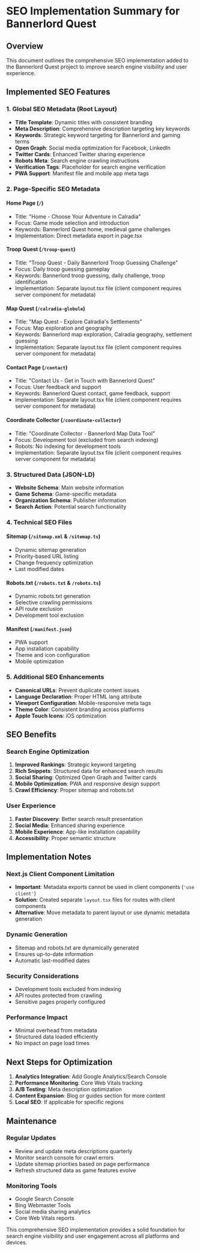 # SEO Implementation Summary for Bannerlord Quest

## Overview
This document outlines the comprehensive SEO implementation added to the Bannerlord Quest project to improve search engine visibility and user experience.

## Implemented SEO Features

### 1. Global SEO Metadata (Root Layout)
- **Title Template**: Dynamic titles with consistent branding
- **Meta Description**: Comprehensive description targeting key keywords
- **Keywords**: Strategic keyword targeting for Bannerlord and gaming terms
- **Open Graph**: Social media optimization for Facebook, LinkedIn
- **Twitter Cards**: Enhanced Twitter sharing experience
- **Robots Meta**: Search engine crawling instructions
- **Verification Tags**: Placeholder for search engine verification
- **PWA Support**: Manifest file and mobile app meta tags

### 2. Page-Specific SEO Metadata

#### Home Page (`/`)
- Title: "Home - Choose Your Adventure in Calradia"
- Focus: Game mode selection and introduction
- Keywords: Bannerlord Quest home, medieval game challenges
- Implementation: Direct metadata export in page.tsx

#### Troop Quest (`/troop-quest`)
- Title: "Troop Quest - Daily Bannerlord Troop Guessing Challenge"
- Focus: Daily troop guessing gameplay
- Keywords: Bannerlord troop guessing, daily challenge, troop identification
- Implementation: Separate layout.tsx file (client component requires server component for metadata)

#### Map Quest (`/calradia-globule`)
- Title: "Map Quest - Explore Calradia's Settlements"
- Focus: Map exploration and geography
- Keywords: Bannerlord map exploration, Calradia geography, settlement guessing
- Implementation: Separate layout.tsx file (client component requires server component for metadata)

#### Contact Page (`/contact`)
- Title: "Contact Us - Get in Touch with Bannerlord Quest"
- Focus: User feedback and support
- Keywords: Bannerlord Quest contact, game feedback, support
- Implementation: Separate layout.tsx file (client component requires server component for metadata)

#### Coordinate Collector (`/coordinate-collector`)
- Title: "Coordinate Collector - Bannerlord Map Data Tool"
- Focus: Development tool (excluded from search indexing)
- Robots: No indexing for development tools
- Implementation: Separate layout.tsx file (client component requires server component for metadata)

### 3. Structured Data (JSON-LD)
- **Website Schema**: Main website information
- **Game Schema**: Game-specific metadata
- **Organization Schema**: Publisher information
- **Search Action**: Potential search functionality

### 4. Technical SEO Files

#### Sitemap (`/sitemap.xml` & `/sitemap.ts`)
- Dynamic sitemap generation
- Priority-based URL listing
- Change frequency optimization
- Last modified dates

#### Robots.txt (`/robots.txt` & `/robots.ts`)
- Dynamic robots.txt generation
- Selective crawling permissions
- API route exclusion
- Development tool exclusion

#### Manifest (`/manifest.json`)
- PWA support
- App installation capability
- Theme and icon configuration
- Mobile optimization

### 5. Additional SEO Enhancements
- **Canonical URLs**: Prevent duplicate content issues
- **Language Declaration**: Proper HTML lang attribute
- **Viewport Configuration**: Mobile-responsive meta tags
- **Theme Color**: Consistent branding across platforms
- **Apple Touch Icons**: iOS optimization

## SEO Benefits

### Search Engine Optimization
1. **Improved Rankings**: Strategic keyword targeting
2. **Rich Snippets**: Structured data for enhanced search results
3. **Social Sharing**: Optimized Open Graph and Twitter cards
4. **Mobile Optimization**: PWA and responsive design support
5. **Crawl Efficiency**: Proper sitemap and robots.txt

### User Experience
1. **Faster Discovery**: Better search result presentation
2. **Social Media**: Enhanced sharing experience
3. **Mobile Experience**: App-like installation capability
4. **Accessibility**: Proper semantic structure

## Implementation Notes

### Next.js Client Component Limitation
- **Important**: Metadata exports cannot be used in client components (`'use client'`)
- **Solution**: Created separate `layout.tsx` files for routes with client components
- **Alternative**: Move metadata to parent layout or use dynamic metadata generation

### Dynamic Generation
- Sitemap and robots.txt are dynamically generated
- Ensures up-to-date information
- Automatic last-modified dates

### Security Considerations
- Development tools excluded from indexing
- API routes protected from crawling
- Sensitive pages properly configured

### Performance Impact
- Minimal overhead from metadata
- Structured data loaded efficiently
- No impact on page load times

## Next Steps for Optimization

1. **Analytics Integration**: Add Google Analytics/Search Console
2. **Performance Monitoring**: Core Web Vitals tracking
3. **A/B Testing**: Meta description optimization
4. **Content Expansion**: Blog or guides section for more content
5. **Local SEO**: If applicable for specific regions

## Maintenance

### Regular Updates
- Review and update meta descriptions quarterly
- Monitor search console for crawl errors
- Update sitemap priorities based on page performance
- Refresh structured data as game features evolve

### Monitoring Tools
- Google Search Console
- Bing Webmaster Tools
- Social media sharing analytics
- Core Web Vitals reports

This comprehensive SEO implementation provides a solid foundation for search engine visibility and user engagement across all platforms and devices.
